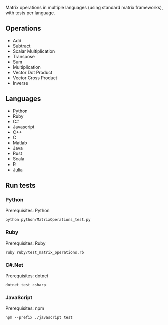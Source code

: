 Matrix operations in multiple languages (using standard matrix frameworks), with tests per language.

Operations
---
- Add
- Subtract
- Scalar Multiplication
- Transpose
- Sum
- Multiplication
- Vector Dot Product
- Vector Cross Product
- Inverse

Languages
---
- Python
- Ruby
- C#
- Javascript
- C++
- C
- Matlab
- Java
- Rust
- Scala
- R
- Julia

Run tests
---

### Python

Prerequisites: Python

`python python/MatrixOperations_test.py`

### Ruby

Prerequisites: Ruby

`ruby ruby/test_matrix_operations.rb`

### C#.Net

Prerequisites: dotnet

`dotnet test csharp`

### JavaScript

Prerequisites: npm 

`npm --prefix ./javascript test`
